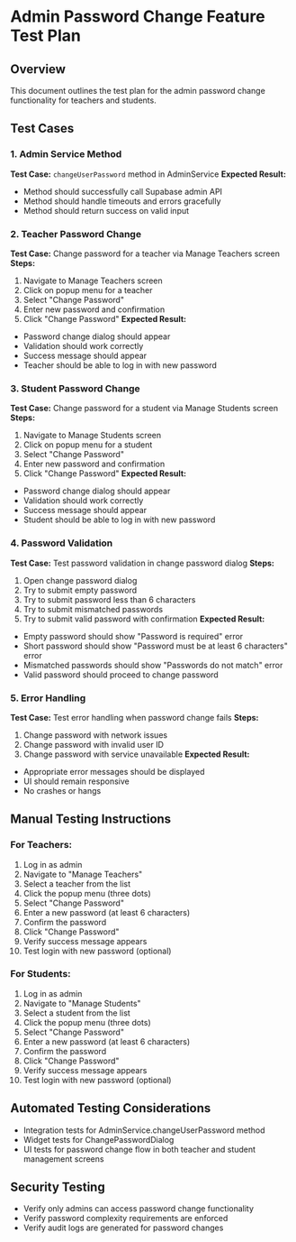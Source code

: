 # Admin Password Change Feature Test Plan

## Overview
This document outlines the test plan for the admin password change functionality for teachers and students.

## Test Cases

### 1. Admin Service Method
**Test Case:** `changeUserPassword` method in AdminService
**Expected Result:** 
- Method should successfully call Supabase admin API
- Method should handle timeouts and errors gracefully
- Method should return success on valid input

### 2. Teacher Password Change
**Test Case:** Change password for a teacher via Manage Teachers screen
**Steps:**
1. Navigate to Manage Teachers screen
2. Click on popup menu for a teacher
3. Select "Change Password"
4. Enter new password and confirmation
5. Click "Change Password"
**Expected Result:**
- Password change dialog should appear
- Validation should work correctly
- Success message should appear
- Teacher should be able to log in with new password

### 3. Student Password Change
**Test Case:** Change password for a student via Manage Students screen
**Steps:**
1. Navigate to Manage Students screen
2. Click on popup menu for a student
3. Select "Change Password"
4. Enter new password and confirmation
5. Click "Change Password"
**Expected Result:**
- Password change dialog should appear
- Validation should work correctly
- Success message should appear
- Student should be able to log in with new password

### 4. Password Validation
**Test Case:** Test password validation in change password dialog
**Steps:**
1. Open change password dialog
2. Try to submit empty password
3. Try to submit password less than 6 characters
4. Try to submit mismatched passwords
5. Try to submit valid password with confirmation
**Expected Result:**
- Empty password should show "Password is required" error
- Short password should show "Password must be at least 6 characters" error
- Mismatched passwords should show "Passwords do not match" error
- Valid password should proceed to change password

### 5. Error Handling
**Test Case:** Test error handling when password change fails
**Steps:**
1. Change password with network issues
2. Change password with invalid user ID
3. Change password with service unavailable
**Expected Result:**
- Appropriate error messages should be displayed
- UI should remain responsive
- No crashes or hangs

## Manual Testing Instructions

### For Teachers:
1. Log in as admin
2. Navigate to "Manage Teachers"
3. Select a teacher from the list
4. Click the popup menu (three dots)
5. Select "Change Password"
6. Enter a new password (at least 6 characters)
7. Confirm the password
8. Click "Change Password"
9. Verify success message appears
10. Test login with new password (optional)

### For Students:
1. Log in as admin
2. Navigate to "Manage Students"
3. Select a student from the list
4. Click the popup menu (three dots)
5. Select "Change Password"
6. Enter a new password (at least 6 characters)
7. Confirm the password
8. Click "Change Password"
9. Verify success message appears
10. Test login with new password (optional)

## Automated Testing Considerations
- Integration tests for AdminService.changeUserPassword method
- Widget tests for ChangePasswordDialog
- UI tests for password change flow in both teacher and student management screens

## Security Testing
- Verify only admins can access password change functionality
- Verify password complexity requirements are enforced
- Verify audit logs are generated for password changes